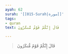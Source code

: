 ```yaml
---
ayah: 62
surah: '[[015-Surah|سورة]]'
tags:
- quran
text: قَالَ إِنَّكُمْ قَوْمٌ مُّنكَرُونَ

---
```

> قَالَ إِنَّكُمْ قَوْمٌ مُّنكَرُونَ
